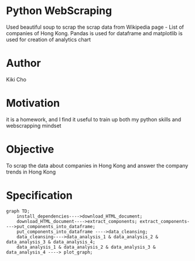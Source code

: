 # Python WebScraping
Used beautiful soup to scrap the scrap data from Wikipedia page - List of companies of Hong Kong. Pandas is used for dataframe and matplotlib is used for creation of analytics chart

# Author
Kiki Cho

# Motivation
it is a homework, and I find it useful to train up both my python skills and webscrapping mindset


# Objective
To scrap the data about companies in Hong Kong and answer the company trends in Hong Kong

# Specification
```mermaid
graph TD;
    install_dependencies---->download_HTML_document;
    download_HTML_document---->extract_components; extract_components---->put_components_into_dataframe;
    put_components_into_dataframe ---->data_cleansing;
    data_cleansing---->data_analysis_1 & data_analysis_2 & data_analysis_3 & data_analysis_4;
    data_analysis_1 & data_analysis_2 & data_analysis_3 & data_analysis_4 ----> plot_graph;
```